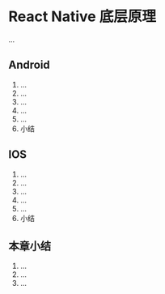 # React Native 底层原理

...
## Android
  1. ...
  2. ...
  3. ...
  4. ...
  5. ...
  6. 小结
## IOS
  1. ...
  2. ...
  3. ...
  4. ...
  5. ...
  6. 小结
## 本章小结
  1. ...
  2. ...
  3. ...